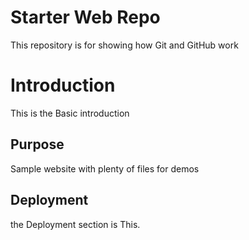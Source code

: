 # Starter Web Repo

This repository is for showing how Git and GitHub work

# Introduction
This is the Basic introduction

## Purpose

Sample website with plenty of files for demos

## Deployment 
the Deployment section is This.